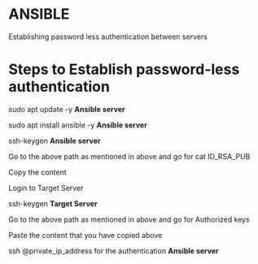 # ANSIBLE
Establishing password less authentication between servers

# Steps to Establish password-less authentication

sudo apt update -y  **Ansible server**

sudo apt install ansible -y  **Ansible server**

ssh-keygen **Ansible server**

Go to the above path as mentioned in above and go for cat ID_RSA_PUB

Copy the content

Login to Target Server

ssh-keygen **Target Server**

Go to the above path as mentioned in above and go for Authorized keys

Paste the content that you have copied above

ssh @private_ip_address for the authentication **Ansible server**
